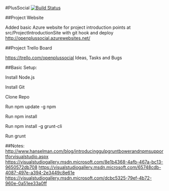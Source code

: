 #PlusSocial [![Build Status](https://travis-ci.org/OpenPlusSocial/PlusSocial.svg)](https://travis-ci.org/OpenPlusSocial/PlusSocial)

##Project Website

Added basic Azure website for project introduction
points at src/ProjectIntroductionSite with git hook and deploy
http://openplussocial.azurewebsites.net/


##Project Trello Board

https://trello.com/openplussocial
Ideas, Tasks and Bugs



##Basic Setup:

Install Node.js

Install Git

Clone Repo

Run npm update -g npm

Run npm install

Run npm install -g grunt-cli

Run grunt



##Notes:
http://www.hanselman.com/blog/introducinggulpgruntbowerandnpmsupportforvisualstudio.aspx
https://visualstudiogallery.msdn.microsoft.com/8e1b4368-4afb-467a-bc13-9650572db708
https://visualstudiogallery.msdn.microsoft.com/65748cdb-4087-497e-a394-2e3449c8e61e
https://visualstudiogallery.msdn.microsoft.com/dcbc5325-79ef-4b72-960e-0a51ee33a0ff
